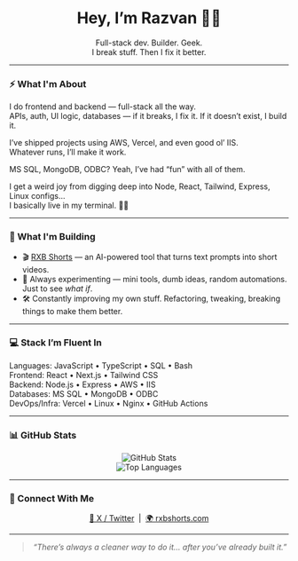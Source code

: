 
<h1 align="center">Hey, I’m Razvan 👨‍💻</h1>
<p align="center">
  Full-stack dev. Builder. Geek.<br/>
  I break stuff. Then I fix it better.
</p>

---

### ⚡ What I'm About

I do frontend and backend — full-stack all the way.  
APIs, auth, UI logic, databases — if it breaks, I fix it. If it doesn’t exist, I build it.

I’ve shipped projects using AWS, Vercel, and even good ol’ IIS.  
Whatever runs, I’ll make it work.

MS SQL, MongoDB, ODBC? Yeah, I’ve had “fun” with all of them.

I get a weird joy from digging deep into Node, React, Tailwind, Express, Linux configs...  
I basically live in my terminal. 🧙‍♂️

---

### 🚧 What I'm Building

- 🎬 [RXB Shorts](https://rxbshorts.com) — an AI-powered tool that turns text prompts into short videos.  
- 🧪 Always experimenting — mini tools, dumb ideas, random automations. Just to see *what if*.  
- 🛠 Constantly improving my own stuff. Refactoring, tweaking, breaking things to make them better.  

---

### 💻 Stack I’m Fluent In


Languages:     JavaScript • TypeScript • SQL • Bash  
Frontend:      React • Next.js • Tailwind CSS  
Backend:       Node.js • Express • AWS • IIS  
Databases:     MS SQL • MongoDB • ODBC  
DevOps/Infra:  Vercel • Linux • Nginx • GitHub Actions  


---

### 📊 GitHub Stats

<p align="center">
  <img src="https://github-readme-stats.vercel.app/api?username=Razvan-Brediceanu&show_icons=true&theme=radical" alt="GitHub Stats" />
  <br/>
  <img src="https://github-readme-stats.vercel.app/api/top-langs/?username=Razvan-Brediceanu&layout=compact&theme=radical" alt="Top Languages" />
</p>

---

### 🤝 Connect With Me

<p align="center">
  <a href="https://x.com/rxbjr_">🧠 X / Twitter</a> &nbsp;|&nbsp;
  <a href="https://rxbshorts.com">🌍 rxbshorts.com</a>
</p>

---

<blockquote align="center">
  <em>“There’s always a cleaner way to do it… after you’ve already built it.”</em>
</blockquote>



